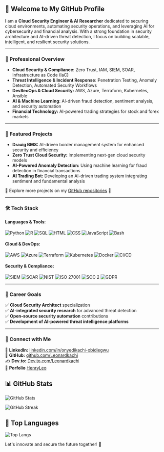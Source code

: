 ## 👋 Welcome to My GitHub Profile

I am a **Cloud Security Engineer & AI Researcher** dedicated to securing cloud environments, automating security operations, and leveraging AI for cybersecurity and financial analysis. With a strong foundation in security architecture and AI-driven threat detection, I focus on building scalable, intelligent, and resilient security solutions.

---

### 🚀 Professional Overview
- **Cloud Security & Compliance:** Zero Trust, IAM, SIEM, SOAR, Infrastructure as Code (IaC)
- **Threat Intelligence & Incident Response:** Penetration Testing, Anomaly Detection, Automated Security Workflows
- **DevSecOps & Cloud Security:** AWS, Azure, Terraform, Kubernetes, Ansible
- **AI & Machine Learning:** AI-driven fraud detection, sentiment analysis, and security automation
- **Financial Technology:** AI-powered trading strategies for stock and forex markets

---

### 📌 Featured Projects
- **Drauig BMS:** AI-driven border management system for enhanced security and efficiency
- **Zero Trust Cloud Security:** Implementing next-gen cloud security models
- **AI-Powered Anomaly Detection:** Using machine learning for fraud detection in financial transactions
- **AI Trading Bot:** Developing an AI-driven trading system integrating sentiment and fundamental analysis

📌 Explore more projects on my [GitHub repositories](https://github.com/LeonardKachi?tab=repositories) 🔗

---

### 🛠️ Tech Stack
#### **Languages & Tools:**
![Python](https://img.shields.io/badge/Python-FFD43B?style=flat&logo=python&logoColor=blue)
![R](https://img.shields.io/badge/R-276DC3?style=flat&logo=r&logoColor=white)
![SQL](https://img.shields.io/badge/SQL-4479A1?style=flat&logo=postgresql&logoColor=white)
![HTML](https://img.shields.io/badge/HTML5-E34F26?style=flat&logo=html5&logoColor=white)
![CSS](https://img.shields.io/badge/CSS3-1572B6?style=flat&logo=css3&logoColor=white)
![JavaScript](https://img.shields.io/badge/JavaScript-F7DF1E?style=flat&logo=javascript&logoColor=black)
![Bash](https://img.shields.io/badge/Bash-4EAA25?style=flat&logo=gnu-bash&logoColor=white)



#### **Cloud & DevOps:**
![AWS](https://img.shields.io/badge/AWS-232F3E?style=flat&logo=amazon-aws&logoColor=white)
![Azure](https://img.shields.io/badge/Azure-0078D4?style=flat&logo=microsoft-azure&logoColor=white)
![Terraform](https://img.shields.io/badge/Terraform-623CE4?style=flat&logo=terraform&logoColor=white)
![Kubernetes](https://img.shields.io/badge/Kubernetes-326CE5?style=flat&logo=kubernetes&logoColor=white)
![Docker](https://img.shields.io/badge/Docker-2496ED?style=flat&logo=docker&logoColor=white)
![CI/CD](https://img.shields.io/badge/CI/CD-1E88E5?style=flat&logo=gitlab&logoColor=white)


#### **Security & Compliance:**
![SIEM](https://img.shields.io/badge/SIEM-FF6F00?style=flat)
![SOAR](https://img.shields.io/badge/SOAR-00BFFF?style=flat)
![NIST](https://img.shields.io/badge/NIST-2F3C7E?style=flat)
![ISO 27001](https://img.shields.io/badge/ISO%2027001-4B4B4B?style=flat)
![SOC 2](https://img.shields.io/badge/SOC%202-0078D4?style=flat)
![GDPR](https://img.shields.io/badge/GDPR-008ECC?style=flat)


---

### 🎯 Career Goals
✅ **Cloud Security Architect** specialization  
✅ **AI-integrated security research** for advanced threat detection  
✅ **Open-source security automation** contributions  
✅ **Development of AI-powered threat intelligence platforms**  

---

### 🤝 Connect with Me
🔗 **LinkedIn:** [linkedin.com/in/onyedikachi-obidiegwu](https://www.linkedin.com/in/onyedikachi-obidiegwu-17068b238)  
💼 **GitHub:** [github.com/Leonardkachi](https://github.com/LeonardKachi)  
✍️ **Dev.to:** [Dev.to.com/Leonardkachi](https://dev.to/leonardkachi)   
💼 **Porfolio** [HenryLeo](https://leonardkachi.github.io/Portfolio-website/)   

## 📊 GitHub Stats

![GitHub Stats](https://github-readme-stats.vercel.app/api?username=LeonardKachi&show_icons=true&theme=dark&count_private=true)

![GitHub Streak](https://github-readme-streak-stats.herokuapp.com/?user=LeonardKachi&theme=dark)

## 📌 Top Languages

![Top Langs](https://github-readme-stats.vercel.app/api/top-langs/?username=LeonardKachi&layout=compact&theme=dark)


Let's innovate and secure the future together! 🚀
